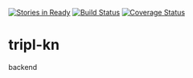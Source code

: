 [![Stories in Ready](https://badge.waffle.io/locator-kn/backend.svg?label=ready&title=Ready)](http://waffle.io/locator-kn/backend)
[![Build Status](https://travis-ci.org/tripl-kn/backend.svg?branch=master)](https://travis-ci.org/tripl-kn/backend)
[![Coverage Status](https://coveralls.io/repos/tripl-kn/backend/badge.svg)](https://coveralls.io/r/tripl-kn/backend)


# tripl-kn
backend
